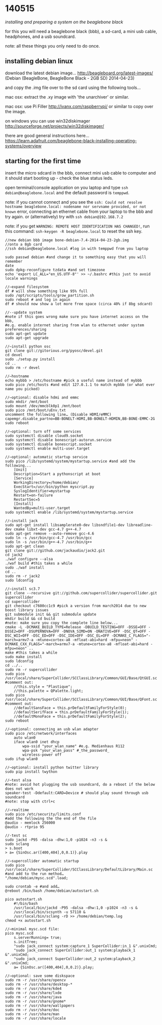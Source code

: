 140515
======

_installing and preparing a system on the beaglebone black_

for this you will need a beaglebone black (bbb), a sd-card, a mini usb cable, headphones, and a usb soundcard.

note: all these things you only need to do once.

installing debian linux
--

download the latest debian image... http://beagleboard.org/latest-images/ (Debian (BeagleBone, BeagleBone Black - 2GB SD) 2014-04-23)

and copy the .img file over to the sd card using the following tools...

mac osx: extract the .xy image with 'the unarchiver' or similar.

mac osx: use Pi Filler <http://ivanx.com/raspberrypi/> or similar to copy over the image.

on windows you can use win32diskimager <http://sourceforge.net/projects/win32diskimager/>

there are good general instructions here... https://learn.adafruit.com/beaglebone-black-installing-operating-systems/overview

starting for the first time
--

insert the micro sdcard in the bbb, connect mini usb cable to computer and it should start booting up - check the blue status leds.

open terminal/console application on you laptop and type `ssh debian@beaglebone.local` and the default password is `temppwd`.

note: if you cannot connect and you see the `ssh: Could not resolve hostname beaglebone.local: nodename nor servname provided, or not known` error, connecting an ethernet cable from your laptop to the bbb and try again.
or (alternatively) try with `ssh debian@192.168.7.2`

note: if you get `WARNING: REMOTE HOST IDENTIFICATION HAS CHANGED!`, run this command: `ssh-keygen -R beaglebone.local` to reset the ssh key.

```
//new debian bbb image bone-debian-7.4-2014-04-23-2gb.img
//onto a 8gb card
//ssh debian@beaglebone.local #log in with temppwd from you laptop

sudo passwd debian #and change it to something easy that you will remember
date
sudo dpkg-reconfigure tzdata #and set timezone
echo 'export LC_ALL="en_US.UTF-8"' >> ~/.bashrc #this just to avoid locale warnings

//—expand filesystem
df # will show something like 95% full
sudo /opt/scripts/tools/grow_partition.sh
sudo reboot # and log in again
df # should now show a lot more free space (circa 40% if 8bg sdcard)

//--update system
#note if this goes wrong make sure you have internet access on the bbb,
#e.g. enable internet sharing from wlan to ethernet under system preferences/sharing
sudo apt-get update
sudo apt-get upgrade

//—install python osc
git clone git://gitorious.org/pyosc/devel.git
cd devel
sudo ./setup.py install
cd ..
sudo rm -r devel

//—hostname
echo mybbb > /etc/hostname #pick a useful name instead of mybbb
sudo pico /etc/hosts #and edit 127.0.1.1 to match mybbb (or what ever name you picked)

//—optional: disable hdmi and emmc
sudo mkdir /mnt/boot
sudo mount /dev/mmcblk0p1 /mnt/boot
sudo pico /mnt/boot/uEnv.txt
uncomment the following line… (Disable HDMI/eMMC)
capemgr.disable_partno=BB-BONELT-HDMI,BB-BONELT-HDMIN,BB-BONE-EMMC-2G
sudo reboot

//—optional: turn off some services
sudo systemctl disable cloud9.socket
sudo systemctl disable bonescript-autorun.service
sudo systemctl disable bonescript.socket
sudo systemctl enable multi-user.target

//—optional: automatic startup service
sudo pico /lib/systemd/system/mystartup.service #and add the following...
	[Unit]
	Description=Start a pythonscript at boot
	[Service]
	WorkingDirectory=/home/debian/
	ExecStart=/usr/bin/python myscript.py
	SyslogIdentifier=mystartup
	Restart=on-failure
	RestartSec=5
	[Install]
	WantedBy=multi-user.target
sudo systemctl enable /lib/systemd/system/mystartup.service

//—install jack
sudo apt-get install libsamplerate0-dev libsndfile1-dev libreadline-dev cmake libxt-dev gcc-4.7 g++-4.7
sudo apt-get remove --auto-remove gcc-4.6
sudo ln -s /usr/bin/gcc-4.7 /usr/bin/gcc
sudo ln -s /usr/bin/g++-4.7 /usr/bin/g++
sudo apt-get clean
git clone git://github.com/jackaudio/jack2.git
cd jack2
./waf configure --alsa
./waf build #this takes a while
sudo ./waf install
cd ..
sudo rm -r jack2
sudo ldconfig

//—install sc3.7
git clone --recursive git://github.com/supercollider/supercollider.git supercollider
cd supercollider
git checkout c7600cc1c9 #pick a version from march2014 due to new boost library issues
git submodule init && git submodule update
mkdir build && cd build
#note: make sure you copy the complete line below...
cmake -L -DCMAKE_BUILD_TYPE=Release -DBUILD_TESTING=OFF -DSSE=OFF -DSSE2=OFF -DSUPERNOVA=OFF -DNOVA_SIMD=ON -DNATIVE=OFF -DSC_QT=OFF -DSC_WII=OFF -DSC_ED=OFF -DSC_IDE=OFF -DSC_EL=OFF -DCMAKE_C_FLAGS="-march=armv7-a -mtune=cortex-a8 -mfloat-abi=hard -mfpu=neon" -DCMAKE_CXX_FLAGS="-march=armv7-a -mtune=cortex-a8 -mfloat-abi=hard -mfpu=neon" ..
make #this takes a while
sudo make install
sudo ldconfig
cd ../..
sudo rm -r supercollider
sudo pico /usr/local/share/SuperCollider/SCClassLibrary/Common/GUI/Base/QtGUI.sc #comment out:
	//this.style = "Plastique";
	//this.palette = QPalette.light;
sudo pico /usr/local/share/SuperCollider/SCClassLibrary/Common/GUI/Base/QFont.sc #comment out:
	//defaultSansFace = this.prDefaultFamilyForStyle(0);
	//defaultSerifFace = this.prDefaultFamilyForStyle(1);
	//defaultMonoFace = this.prDefaultFamilyForStyle(2);
sudo reboot

//—optional: connecting an usb wlan adapter
sudo pico /etc/network/interfaces
	auto wlan0
	iface wlan0 inet dhcp
		wpa-ssid "your_wlan_name" #e.g. Medienhaus R112
		wpa-psk "your_wlan_pass" #_the_password_
		wireless-power off
sudo ifup wlan0

//—optional: install python twitter library
sudo pip install twython

//—test alsa
#note: avoid hot plugging the usb soundcard, do a reboot if the below does not work
speaker-test -Ddefault:CARD=Device # should play sound through usb soundcard
#note: stop with ctrl+c

//—realtime
sudo pico /etc/security/limits.conf
#add the following the the end of the file
@audio - memlock 256000
@audio - rtprio 95

//-test sc
sudo jackd -P95 -dalsa -dhw:1,0 -p1024 -n3 -s &
sudo sclang
> s.boot
> a= {SinOsc.ar([400,404],0,0.1)}.play

//—supercollider automatic startup
sudo pico /usr/local/share/SuperCollider/SCClassLibrary/DefaultLibrary/Main.sc
#and add to the run method…
"/home/debian/mysc.scd".load;

sudo crontab -e #and add…
@reboot /bin/bash /home/debian/autostart.sh

pico autostart.sh
	#!/bin/bash
	/usr/local/bin/jackd -P95 -dalsa -dhw:1,0 -p1024 -n3 -s &
	/usr/local/bin/scsynth -u 57110 &
	/usr/local/bin/sclang -rD >> /home/debian/temp.log
chmod +x autostart.sh

//—minimal mysc.scd file:
pico mysc.scd
	s.serverRunning= true;
	s.initTree;
	"sudo jack_connect system:capture_1 SuperCollider:in_1 &".unixCmd;
	"sudo jack_connect SuperCollider:out_1 system:playback_1 &".unixCmd;
	"sudo jack_connect SuperCollider:out_2 system:playback_2 &".unixCmd;
	a= {SinOsc.ar([400,404],0,0.2)}.play;

//—optional: save some diskspace
sudo rm -r /usr/share/opencv
sudo rm -r /usr/share/desktop-*
sudo rm -r /usr/share/kde4
sudo rm -r /usr/share/lxde
sudo rm -r /usr/share/java
sudo rm -r /usr/share/gnome*
sudo rm -r /usr/share/wallpapers
sudo rm -r /usr/share/doc
sudo rm -r /usr/share/man
sudo rm -r /usr/share/locale

```